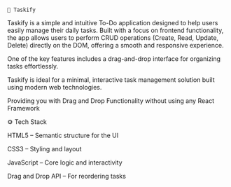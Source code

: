                                                                                                     📝 Taskify

Taskify is a simple and intuitive To-Do application designed to help users easily manage their daily tasks. Built with a focus on frontend functionality, the app allows users to perform CRUD operations (Create, Read, Update, Delete) directly on the DOM, offering a smooth and responsive experience. 

One of the key features includes a drag-and-drop interface for organizing tasks effortlessly.

Taskify is ideal for a minimal, interactive task management solution built using modern web technologies.

Providing you with Drag and Drop Functionality without using any React Framework


⚙️ Tech Stack


HTML5 – Semantic structure for the UI


CSS3 – Styling and layout


JavaScript  – Core logic and interactivity


Drag and Drop API – For reordering tasks

